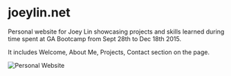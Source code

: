 # joeylin.net

Personal website for Joey Lin showcasing projects and skills learned during time spent at GA Bootcamp from Sept 28th to Dec 18th 2015.

It includes Welcome, About Me, Projects, Contact section on the page.

![Personal Website](https://i.imgur.com/bcNj6ly.png)

